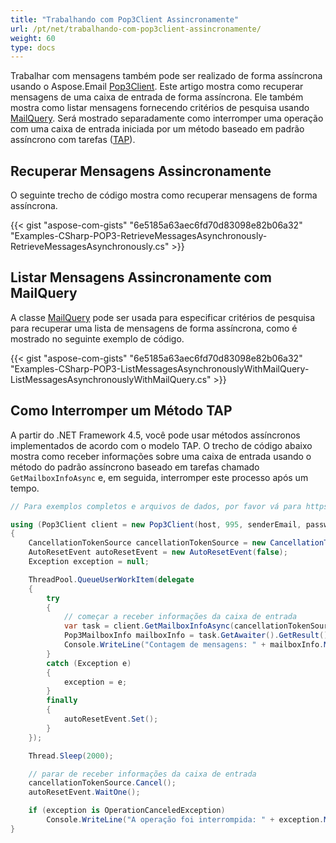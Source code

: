 ```yaml
---
title: "Trabalhando com Pop3Client Assincronamente"
url: /pt/net/trabalhando-com-pop3client-assincronamente/
weight: 60
type: docs
---
```


Trabalhar com mensagens também pode ser realizado de forma assíncrona usando o Aspose.Email [Pop3Client](https://reference.aspose.com/email/net/aspose.email.clients.pop3/pop3client/). Este artigo mostra como recuperar mensagens de uma caixa de entrada de forma assíncrona. Ele também mostra como listar mensagens fornecendo critérios de pesquisa usando [MailQuery](https://reference.aspose.com/email/net/aspose.email.tools.search/mailquery/). Será mostrado separadamente como interromper uma operação com uma caixa de entrada iniciada por um método baseado em padrão assíncrono com tarefas ([TAP](https://learn.microsoft.com/en-us/dotnet/standard/asynchronous-programming-patterns/task-based-asynchronous-pattern-tap)).

## **Recuperar Mensagens Assincronamente**

O seguinte trecho de código mostra como recuperar mensagens de forma assíncrona.

{{< gist "aspose-com-gists" "6e5185a63aec6fd70d83098e82b06a32" "Examples-CSharp-POP3-RetrieveMessagesAsynchronously-RetrieveMessagesAsynchronously.cs" >}}

## **Listar Mensagens Assincronamente com MailQuery**

A classe [MailQuery](https://reference.aspose.com/email/net/aspose.email.tools.search/mailquery/) pode ser usada para especificar critérios de pesquisa para recuperar uma lista de mensagens de forma assíncrona, como é mostrado no seguinte exemplo de código.

{{< gist "aspose-com-gists" "6e5185a63aec6fd70d83098e82b06a32" "Examples-CSharp-POP3-ListMessagesAsynchronouslyWithMailQuery-ListMessagesAsynchronouslyWithMailQuery.cs" >}}

## **Como Interromper um Método TAP**

A partir do .NET Framework 4.5, você pode usar métodos assíncronos implementados de acordo com o modelo TAP. O trecho de código abaixo mostra como receber informações sobre uma caixa de entrada usando o método do padrão assíncrono baseado em tarefas chamado `GetMailboxInfoAsync` e, em seguida, interromper este processo após um tempo.

```csharp
// Para exemplos completos e arquivos de dados, por favor vá para https://github.com/aspose-email/Aspose.Email-for-.NET

using (Pop3Client client = new Pop3Client(host, 995, senderEmail, password, SecurityOptions.Auto))
{
    CancellationTokenSource cancellationTokenSource = new CancellationTokenSource();
    AutoResetEvent autoResetEvent = new AutoResetEvent(false);
    Exception exception = null;

    ThreadPool.QueueUserWorkItem(delegate
    {
        try
        {
            // começar a receber informações da caixa de entrada
            var task = client.GetMailboxInfoAsync(cancellationTokenSource.Token);
            Pop3MailboxInfo mailboxInfo = task.GetAwaiter().GetResult();
            Console.WriteLine("Contagem de mensagens: " + mailboxInfo.MessageCount);
        }
        catch (Exception e)
        {
            exception = e;
        }
        finally
        {
            autoResetEvent.Set();
        }
    });

    Thread.Sleep(2000);

    // parar de receber informações da caixa de entrada
    cancellationTokenSource.Cancel();
    autoResetEvent.WaitOne();

    if (exception is OperationCanceledException)
        Console.WriteLine("A operação foi interrompida: " + exception.Message);
}
```